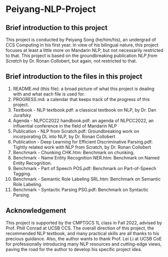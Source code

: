 # Peiyang-NLP-Project
## Brief introduction to this project

This project is conducted by Peiyang Song (he/him/his), an undergrad of CCS Computing in his first year. In view of his bilingual nature, this project focuses at least a little more on Mandarin NLP, but not necessarily restricted to that. This project is based on the groundbreaking publication *NLP from Scratch* by Dr. Ronan Collobert, but again, not restricted to that.

## Brief introduction to the files in this project

1. README.md (this file): a broad picture of what this project is dealing with and what each file is used for.
2. PROGRESS.md: a calendar that keeps track of the progress of this project.
3. Textbook - NLP textbook.pdf: a classical textbook on NLP, by Dr. Dan Jurafsky
4. Agenda - NLPCC2022 handbook.pdf: an agenda of NLPCC2022, an influential conference in the field of Mandarin NLP
5. Publication - NLP from Scratch.pdf: Groundbreaking work on incorporating DL into NLP, by Dr. Ronan Collobert
6. Publication - Deep Learning for Efficient Discriminative Parsing.pdf: Tightly related work with NLP from Scratch, by Dr. Ronan Collobert
7. Benchmark - Chunking CHK.htm: Benchmark on chunking.
8. Benchmark - Name Entity Recognition NER.htm: Benchmark on Named Entity Recognition.
9. Benchmark - Part of Speech POS.pdf: Benchmark on Part-of-Speech Tagging.
10. Benchmark - Semantic Role Labeling SRL.htm: Benchmark on Semantic Role Labeling.
11. Benchmark - Syntactic Parsing PSG.pdf: Benchmark on Syntactic Parsing.

## Acknowledgement

This project is supported by the CMPTGCS 1L class in Fall 2022, advised by Prof. Phill Conrad at UCSB CCS. The overall direction of this project, the recommended NLP textbook, and many practical skills are all thanks to his precious guidance. Also, the author wants to thank Prof. Lei Li at UCSB CoE for professionally introducing many NLP resources and cutting-edge views, paving the road for the author to develop his specific project idea.
